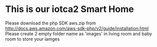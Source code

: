 # This is our iotca2 Smart Home
Please download the php SDK aws.zip from http://docs.aws.amazon.com/aws-sdk-php/v2/guide/installation.html
Please create 2 empty folder name as 'images' in living room and baby room to store your iamges
